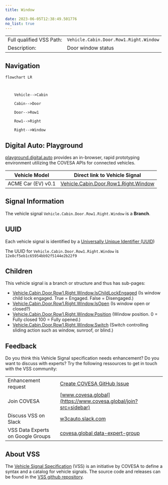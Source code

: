 ```yaml
---
title: Window

date: 2023-06-05T12:38:49.501776
no_list: true
---
```



| | |
|---|---|
| Full qualified VSS Path: | `Vehicle.Cabin.Door.Row1.Right.Window` |
| Description: | Door window status |

## Navigation

```mermaid
flowchart LR



    Vehicle-->Cabin

    Cabin-->Door

    Door-->Row1

    Row1-->Right

    Right-->Window

```


## Digital Auto: Playground

[playground.digital.auto](http://digital.auto) provides an in-browser, rapid prototyping environment utilizing the COVESA APIs for connected vehicles. 

| Vehicle Model | Direct link to Vehicle Signal |
|---|---|
| ACME Car (EV) v0.1 | [Vehicle.Cabin.Door.Row1.Right.Window](https://digitalauto.netlify.app/model/STLWzk1WyqVVLbfymb4f/cvi/list/Vehicle.Cabin.Door.Row1.Right.Window/) |


## Signal Information




The vehicle signal `Vehicle.Cabin.Door.Row1.Right.Window` is a **Branch**.





## UUID

Each vehicle signal is identified by a [Universally Unique Identifier (UUID](https://en.wikipedia.org/wiki/Universally_unique_identifier))

The UUID for `Vehicle.Cabin.Door.Row1.Right.Window` is `12e8cf5eb1c65954bb92f5144e2b22f9`

## Children

This vehicle signal is a branch or structure and thus has sub-pages:

- [Vehicle.Cabin.Door.Row1.Right.Window.IsChildLockEngaged](ischildlockengaged/) (Is window child lock engaged. True = Engaged. False = Disengaged.)
- [Vehicle.Cabin.Door.Row1.Right.Window.IsOpen](isopen/) (Is window open or closed?)
- [Vehicle.Cabin.Door.Row1.Right.Window.Position](position/) (Window position. 0 = Fully closed 100 = Fully opened.)
- [Vehicle.Cabin.Door.Row1.Right.Window.Switch](switch/) (Switch controlling sliding action such as window, sunroof, or blind.)


## Feedback

Do you think this Vehicle Signal specification needs enhancement? Do you want to discuss with experts? Try the following ressources to get in touch with the VSS community:

| | |
|---|---|
| Enhancement request | [Create COVESA GitHub Issue](https://github.com/COVESA/vehicle_signal_specification/issues/new?body=Please+describe+your+feedback&title=Signal+feedback+Vehicle.Cabin.Door.Row1.Right.Window) |
| Join COVESA | [www.covesa.global](https://www.covesa.global/join?src=sidebar) |
| Discuss VSS on Slack | [w3cauto.slack.com](http://w3cauto.slack.com/) |
| VSS Data Experts on Google Groups | [covesa.global data-expert-group](https://groups.google.com/a/covesa.global/g/data-expert-group) |

## About VSS

The [Vehicle Signal Specification](https://covesa.github.io/vehicle_signal_specification/) (VSS)
is an initiative by COVESA to define a syntax and a catalog for vehicle signals.
The source code and releases can be found in the [VSS github repository](https://github.com/COVESA/vehicle_signal_specification).

